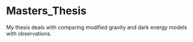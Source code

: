 # Masters_Thesis

My thesis deals with comparing modified gravity and dark energy models with observations. 
